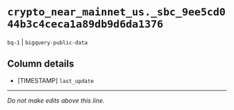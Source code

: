 # `crypto_near_mainnet_us._sbc_9ee5cd044b3c4ceca1a89db9d6da1376`
`bq-1` | `bigquery-public-data`

## Column details
* [TIMESTAMP] `last_update`

-------------------------------------------------------------------------------
*Do not make edits above this line.*
